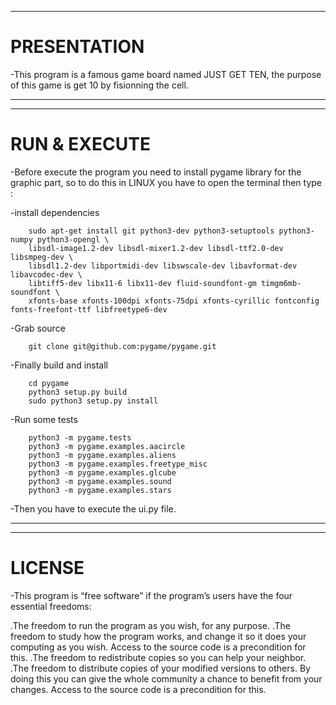 --------------------------------------------------------------------------------------------------------------

#					 PRESENTATION

-This program is a famous game board named JUST GET TEN, the purpose of this game is get 10 by fisionning the
cell.

--------------------------------------------------------------------------------------------------------------
--------------------------------------------------------------------------------------------------------------

#					 RUN & EXECUTE

-Before execute the program you need to install pygame library for the graphic part, so to do this in
LINUX you have to open the terminal then type :

-install dependencies
		
		sudo apt-get install git python3-dev python3-setuptools python3-numpy python3-opengl \
		libsdl-image1.2-dev libsdl-mixer1.2-dev libsdl-ttf2.0-dev libsmpeg-dev \
		libsdl1.2-dev libportmidi-dev libswscale-dev libavformat-dev libavcodec-dev \
		libtiff5-dev libx11-6 libx11-dev fluid-soundfont-gm timgm6mb-soundfont \
		xfonts-base xfonts-100dpi xfonts-75dpi xfonts-cyrillic fontconfig fonts-freefont-ttf libfreetype6-dev

-Grab source

		git clone git@github.com:pygame/pygame.git

-Finally build and install

		cd pygame
		python3 setup.py build
		sudo python3 setup.py install

-Run some tests
		
		python3 -m pygame.tests
		python3 -m pygame.examples.aacircle
		python3 -m pygame.examples.aliens
		python3 -m pygame.examples.freetype_misc
		python3 -m pygame.examples.glcube
		python3 -m pygame.examples.sound
		python3 -m pygame.examples.stars

-Then you have to execute the ui.py file.

--------------------------------------------------------------------------------------------------------------
--------------------------------------------------------------------------------------------------------------

# 					LICENSE

-This program is “free software” if the program’s users have the four essential freedoms:

.The freedom to run the program as you wish, for any purpose.
.The freedom to study how the program works, and change it so it does your computing as you wish. Access to 
the source code is a precondition for this.
.The freedom to redistribute copies so you can help your neighbor.
.The freedom to distribute copies of your modified versions to others. By doing this you can give the whole 
community a chance to benefit from your changes. Access to the source code is a precondition for this.
